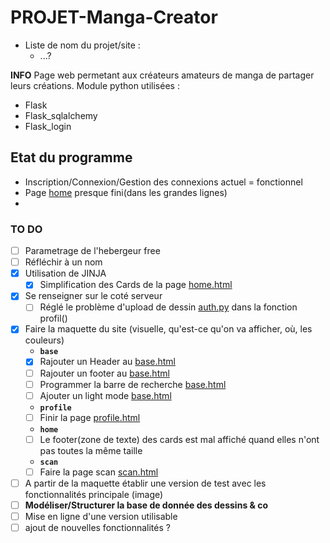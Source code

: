 # PROJET-Manga-Creator

- Liste de nom du projet/site :
  - ...?

**INFO**
Page web permetant aux créateurs amateurs de manga de partager leurs créations.
Module python utilisées :

- Flask
- Flask_sqlalchemy
- Flask_login

## Etat du programme

- Inscription/Connexion/Gestion des connexions actuel = fonctionnel
- Page [home](https://github.com/Kyosse/Manga-creator/bob/main/website/templates/base.html) presque fini(dans les grandes lignes)
-

### TO DO

- [ ] Parametrage de l'hebergeur free
- [ ] Réfléchir à un nom
- [x] Utilisation de JINJA
  - [x] Simplification des Cards de la page [home.html](https://github.com/Kyosse/Manga-creator/blob/main/website/templates/home.html)
- [x] Se renseigner sur le coté serveur
  - [ ] Réglé le problème d'upload de dessin [auth.py](https://github.com/Kyosse/Manga-creator/blob/main/website/auth.py) dans la fonction profil()
- [x] Faire la maquette du site (visuelle, qu'est-ce qu'on va afficher, où, les couleurs)
  - **`base`**
  - [x] Rajouter un Header au [base.html](https://github.com/Kyosse/Manga-creator/blob/main/website/templates/base.html)
  - [ ] Rajouter un footer au [base.html](https://github.com/Kyosse/Manga-creator/blob/main/website/templates/base.html)
  - [ ] Programmer la barre de recherche [base.html](https://github.com/Kyosse/Manga-creator/blob/main/website/templates/base.html)
  - [ ] Ajouter un light mode [base.html](https://github.com/Kyosse/Manga-creator/blob/main/website/templates/base.html)
  - **`profile`**
  - [ ] Finir la page [profile.html](https://github.com/Kyosse/Manga-creator/blob/main/website/templates/profile.html)
  - **`home`**
  - [ ] Le footer(zone de texte) des cards est mal affiché quand elles n'ont pas toutes la même taille
  - **`scan`**
  - [ ] Faire la page scan [scan.html](https://github.com/Kyosse/Manga-creator/blob/main/website/scan.html)
- [ ] A partir de la maquette établir une version de test avec les fonctionnalités principale (image)
- [ ] **Modéliser/Structurer la base de donnée des dessins & co**
- [ ] Mise en ligne d'une version utilisable
- [ ] ajout de nouvelles fonctionnalités ?
